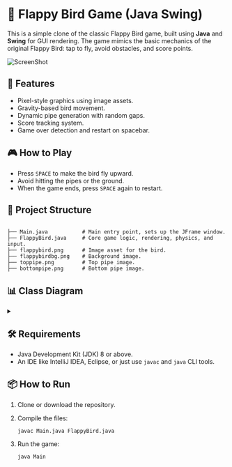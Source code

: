 # 🐤 Flappy Bird Game (Java Swing)

This is a simple clone of the classic Flappy Bird game, built using **Java** and **Swing** for GUI rendering. The game mimics the basic mechanics of the original Flappy Bird: tap to fly, avoid obstacles, and score points.

![ScreenShot](https://i.postimg.cc/sXBJqW9R/Screenshot-2025-05-19-093543.png)

## 🚀 Features

- Pixel-style graphics using image assets.
- Gravity-based bird movement.
- Dynamic pipe generation with random gaps.
- Score tracking system.
- Game over detection and restart on spacebar.

## 🎮 How to Play

- Press `SPACE` to make the bird fly upward.
- Avoid hitting the pipes or the ground.
- When the game ends, press `SPACE` again to restart.

## 🧱 Project Structure

```plaintext

├── Main.java           # Main entry point, sets up the JFrame window.
├── FlappyBird.java     # Core game logic, rendering, physics, and input.
├── flappybird.png      # Image asset for the bird.
├── flappybirdbg.png    # Background image.
├── toppipe.png         # Top pipe image.
├── bottompipe.png      # Bottom pipe image.
```

## 📊 Class Diagram

<details>
  <summary></summary><code>

```mermaid
classDiagram
    class Main {
        +main(String[] args)
    }

    class FlappyBird {
        -int boardWidth
        -int boardHeight
        -Image background
        -Image birdImg
        -Image topPipeImg
        -Image bottomPipeImg
        -int birdX
        -int birdY
        -int birdWidth
        -int birdHeight
        -int pipeX
        -int pipeY
        -int pipeWidth
        -int pipeHeight
        -int velocityX
        -int velocityY
        -int gravity
        -boolean gameOver
        -double score
        -Bird bird
        -ArrayList~Pipe~ pipes
        -Timer gameLoop
        -Timer placePipesTimer
        -Random random
        +FlappyBird()
        +void placePipes()
        +void draw(Graphics g)
        +void paintComponent(Graphics g)
        +void move()
        +boolean collision(Bird, Pipe)
        +void actionPerformed(ActionEvent)
        +void keyPressed(KeyEvent)
        +void keyTyped(KeyEvent)
        +void keyReleased(KeyEvent)
    }

    class Bird {
        -int x
        -int y
        -int width
        -int height
        -Image img
        +Bird(int x, int y, int width, int height, Image img)
    }

    class Pipe {
        -int x
        -int y
        -int width
        -int height
        -Image img
        -boolean passed
        +Pipe(int x, int y, int width, int height, Image img)
    }

    Main --> FlappyBird
    FlappyBird --> Bird
    FlappyBird --> Pipe
```
</code>
</details>

## 🛠️ Requirements

* Java Development Kit (JDK) 8 or above.
* An IDE like IntelliJ IDEA, Eclipse, or just use `javac` and `java` CLI tools.

## 📦 How to Run
1. Clone or download the repository.
2. Compile the files:

   ```
   javac Main.java FlappyBird.java
   ```
3. Run the game:

   ```
   java Main
   ```